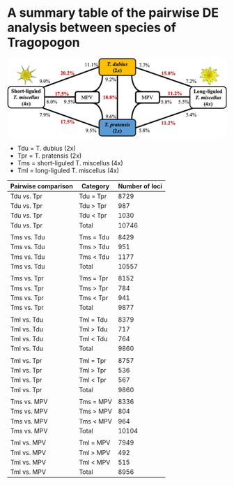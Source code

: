 # A summary table of the pairwise DE analysis between species of Tragopogon

![Figure 3 in the ms](https://github.com/GatorShan/Tragopogon-Inflorescence-RNA-seq-Analysis/blob/master/Differential_expression_analysis/images/Picture1.png)

  - Tdu = T. dubius (2x)
  - Tpr = T. pratensis (2x)
  - Tms = short-liguled T. miscellus (4x)
  - Tml = long-liguled T. miscellus (4x)

| Pairwise comparison | Category | Number of loci |
| -- | -- | -- |
| Tdu vs. Tpr | Tdu = Tpr | 8729 |
| Tdu vs. Tpr | Tdu > Tpr | 987 |
| Tdu vs. Tpr | Tdu < Tpr | 1030 |
| Tdu vs. Tpr | Total | 10746 |
| | | |
| Tms vs. Tdu | Tms = Tdu | 8429 |
| Tms vs. Tdu | Tms > Tdu | 951 |
| Tms vs. Tdu | Tms < Tdu | 1177 |
| Tms vs. Tdu | Total | 10557 |
| | | |
| Tms vs. Tpr | Tms = Tpr | 8152 |
| Tms vs. Tpr | Tms > Tpr | 784 |
| Tms vs. Tpr | Tms < Tpr | 941 |
| Tms vs. Tpr | Total | 9877 |
| | | |
| Tml vs. Tdu | Tml = Tdu | 8379 |
| Tml vs. Tdu | Tml > Tdu | 717 |
| Tml vs. Tdu | Tml < Tdu | 764 |
| Tml vs. Tdu | Total | 9860 |
| | | |
| Tml vs. Tpr | Tml = Tpr | 8757 |
| Tml vs. Tpr | Tml > Tpr | 536 |
| Tml vs. Tpr | Tml < Tpr | 567 |
| Tml vs. Tpr | Total | 9860 |
| | | |
| Tms vs. MPV | Tms = MPV | 8336 |
| Tms vs. MPV | Tms > MPV | 804 |
| Tms vs. MPV | Tms < MPV | 964 |
| Tms vs. MPV | Total | 10104 |
| | | |
| Tml vs. MPV | Tml = MPV | 7949 |
| Tml vs. MPV | Tml > MPV | 492 |
| Tml vs. MPV | Tml < MPV | 515 |
| Tml vs. MPV | Total | 8956 |



